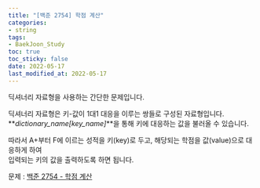 ```yaml
---
title: "[백준 2754] 학점 계산"
categories: 
- string
tags:
- BaekJoon_Study
toc: true
toc_sticky: false
date: 2022-05-17
last_modified_at: 2022-05-17
---
```


딕셔너리 자료형을 사용하는 간단한 문제입니다.  

딕셔너리 자료형은 키-값이 1대1 대응을 이루는 쌍들로 구성된 자료형입니다.  
**_dictionary_name\[key_name\]_**을 통해 키에 대응하는 값을 불러올 수 있습니다.  

따라서 A+부터 F에 이르는 성적을 키(key)로 두고, 해당되는 학점을 값(value)으로 대응하게 하여  
입력되는 키의 값을 출력하도록 하면 됩니다.

문제 : [백준 2754 - 학점 계산](https://www.acmicpc.net/problem/2754)

<script src="https://gist.github.com/Ryumaker/bd759f7f817c4ba38ae1dc68359ede17.js"></script>


